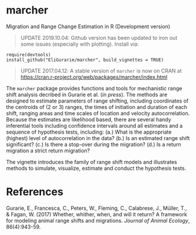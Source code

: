 # marcher
Migration and Range Change Estimation in R (Development version)

> UPDATE 2019.10.04: Github version has been updated to iron out some issues (especially with plotting).  Install via:

```
require(devtools)
install_github("EliGurarie/marcher", build_vignettes = TRUE)
```

> UPDATE 2017.04.12: A stable version of `marcher` is now on CRAN at https://cran.r-project.org/web/packages/marcher/index.html

The `marcher` package provides functions and tools for mechanistic range shift analysis decribed in Gurarie et al. (*in press*).  The methods are designed to estimate parameters of range shifting, including coordinates of the centroids of (2 or 3) ranges, the times of initiation and duration of each shift, ranging areas and time scales of location and velocity autocorrelation.  Because the estimates are likelihood based, there are several handy inferential tools including confidence intervals around all estimates and a sequence of hypothesis tests, including: (a.) What is the appropriate (highest) level of autocorrelation in the data? (b.) Is an estimated range shift significant? (c.) Is there a stop-over during the migration? (d.) Is a return migration a strict return migration? 
 
The vignette introduces the family of range shift models and illustrates methods to simulate, visualize, estimate and conduct the hypothesis tests. 


# References

Gurarie, E., Francesca, C.,  Peters, W., Fleming, C., Calabrese, J., Müller, T., & Fagan, W. (2017) Whether, whither, when, and will it return? A framework for modeling animal range shifts and migrations. *Journal of Animal Ecology*, 86(4):943-59.
